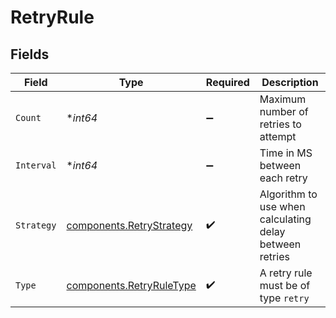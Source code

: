# RetryRule


## Fields

| Field                                                            | Type                                                             | Required                                                         | Description                                                      |
| ---------------------------------------------------------------- | ---------------------------------------------------------------- | ---------------------------------------------------------------- | ---------------------------------------------------------------- |
| `Count`                                                          | **int64*                                                         | :heavy_minus_sign:                                               | Maximum number of retries to attempt                             |
| `Interval`                                                       | **int64*                                                         | :heavy_minus_sign:                                               | Time in MS between each retry                                    |
| `Strategy`                                                       | [components.RetryStrategy](../../models/shared/retrystrategy.md) | :heavy_check_mark:                                               | Algorithm to use when calculating delay between retries          |
| `Type`                                                           | [components.RetryRuleType](../../models/shared/retryruletype.md) | :heavy_check_mark:                                               | A retry rule must be of type `retry`                             |